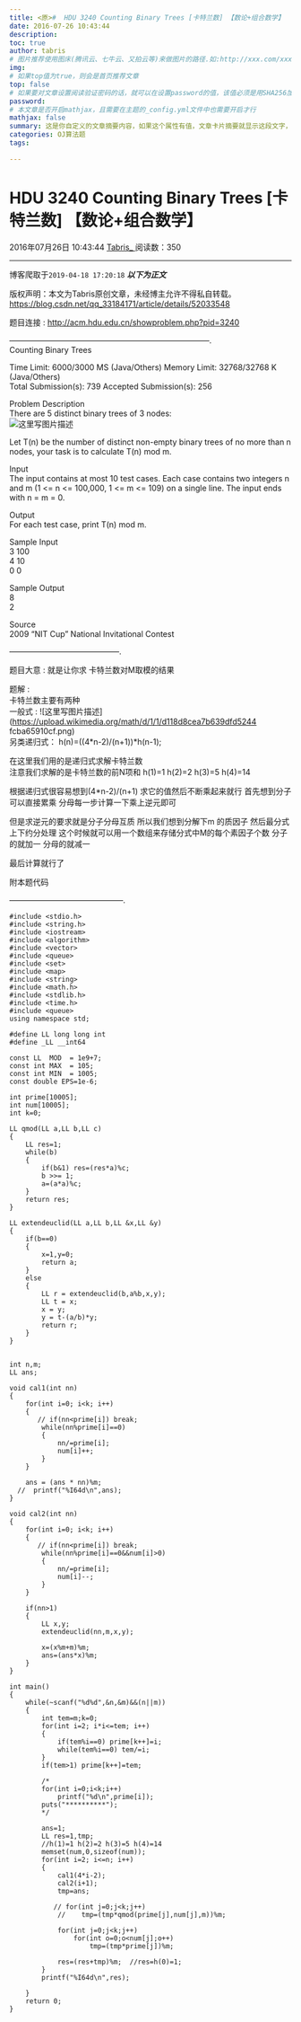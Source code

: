 ```yaml
---
title: <原>#  HDU 3240 Counting Binary Trees [卡特兰数] 【数论+组合数学】
date: 2016-07-26 10:43:44
description:
toc: true
author: tabris
# 图片推荐使用图床(腾讯云、七牛云、又拍云等)来做图片的路径.如:http://xxx.com/xxx.jpg
img: 
# 如果top值为true，则会是首页推荐文章
top: false
# 如果要对文章设置阅读验证密码的话，就可以在设置password的值，该值必须是用SHA256加密后的密码，防止被他人识破
password: 
# 本文章是否开启mathjax，且需要在主题的_config.yml文件中也需要开启才行
mathjax: false
summary: 这是你自定义的文章摘要内容，如果这个属性有值，文章卡片摘要就显示这段文字，否则程序会自动截取文章的部分内容作为摘要
categories: OJ算法题
tags:

---
```





#  HDU 3240 Counting Binary Trees [卡特兰数] 【数论+组合数学】

2016年07月26日 10:43:44  [ Tabris_ ](https://me.csdn.net/qq_33184171) 阅读数：350


--- 
 博客爬取于`2019-04-18 17:20:18`
***以下为正文***

版权声明：本文为Tabris原创文章，未经博主允许不得私自转载。
https://blog.csdn.net/qq_33184171/article/details/52033548

题目连接 : [ http://acm.hdu.edu.cn/showproblem.php?pid=3240
](http://acm.hdu.edu.cn/showproblem.php?pid=3240)

—————————————————————————–.  
Counting Binary Trees

Time Limit: 6000/3000 MS (Java/Others) Memory Limit: 32768/32768 K
(Java/Others)  
Total Submission(s): 739 Accepted Submission(s): 256

Problem Description  
There are 5 distinct binary trees of 3 nodes:  
![这里写图片描述](http://acm.hdu.edu.cn/data/images/3240-1.jpg)

Let T(n) be the number of distinct non-empty binary trees of no more than n
nodes, your task is to calculate T(n) mod m.

Input  
The input contains at most 10 test cases. Each case contains two integers n
and m (1 <= n <= 100,000, 1 <= m <= 109) on a single line. The input ends with
n = m = 0.

Output  
For each test case, print T(n) mod m.

Sample Input  
3 100  
4 10  
0 0

Sample Output  
8  
2

Source  
2009 “NIT Cup” National Invitational Contest

——————————————.

题目大意 : 就是让你求 卡特兰数对M取模的结果

题解 :  
卡特兰数主要有两种  
一般式 : ![这里写图片描述](https://upload.wikimedia.org/math/d/1/1/d118d8cea7b639dfd5244
fcba65910cf.png)  
另类递归式： h(n)=((4*n-2)/(n+1))*h(n-1);

在这里我们用的是递归式求解卡特兰数  
注意我们求解的是卡特兰数的前N项和 h(1)=1 h(2)=2 h(3)=5 h(4)=14

根据递归式很容易想到(4*n-2)/(n+1) 求它的值然后不断乘起来就行 首先想到分子可以直接累乘 分母每一步计算一下乘上逆元即可

但是求逆元的要求就是分子分母互质 所以我们想到分解下m 的质因子 然后最分式上下约分处理 这个时候就可以用一个数组来存储分式中M的每个素因子个数
分子的就加一 分母的就减一

最后计算就行了

附本题代码

——————————————–.

    
    
    #include <stdio.h>
    #include <string.h>
    #include <iostream>
    #include <algorithm>
    #include <vector>
    #include <queue>
    #include <set>
    #include <map>
    #include <string>
    #include <math.h>
    #include <stdlib.h>
    #include <time.h>
    #include <queue>
    using namespace std;
    
    #define LL long long int
    #define _LL __int64
    
    const LL  MOD  = 1e9+7;
    const int MAX  = 105;
    const int MIN  = 1005;
    const double EPS=1e-6;
    
    int prime[10005];
    int num[10005];
    int k=0;
    
    LL qmod(LL a,LL b,LL c)
    {
        LL res=1;
        while(b)
        {
            if(b&1) res=(res*a)%c;
            b >>= 1;
            a=(a*a)%c;
        }
        return res;
    }
    
    LL extendeuclid(LL a,LL b,LL &x,LL &y)
    {
        if(b==0)
        {
            x=1,y=0;
            return a;
        }
        else
        {
            LL r = extendeuclid(b,a%b,x,y);
            LL t = x;
            x = y;
            y = t-(a/b)*y;
            return r;
        }
    }
    
    
    int n,m;
    LL ans;
    
    void cal1(int nn)
    {
        for(int i=0; i<k; i++)
        {
           // if(nn<prime[i]) break;
            while(nn%prime[i]==0)
            {
                nn/=prime[i];
                num[i]++;
            }
        }
    
        ans = (ans * nn)%m;
      //  printf("%I64d\n",ans);
    }
    
    void cal2(int nn)
    {
        for(int i=0; i<k; i++)
        {
           // if(nn<prime[i]) break;
            while(nn%prime[i]==0&&num[i]>0)
            {
                nn/=prime[i];
                num[i]--;
            }
        }
    
        if(nn>1)
        {
            LL x,y;
            extendeuclid(nn,m,x,y);
    
            x=(x%m+m)%m;
            ans=(ans*x)%m;
        }
    }
    
    int main()
    {
        while(~scanf("%d%d",&n,&m)&&(n||m))
        {
            int tem=m;k=0;
            for(int i=2; i*i<=tem; i++)
            {
                if(tem%i==0) prime[k++]=i;
                while(tem%i==0) tem/=i;
            }
            if(tem>1) prime[k++]=tem;
    
            /*
            for(int i=0;i<k;i++)
                printf("%d\n",prime[i]);
            puts("**********");
            */
    
            ans=1;
            LL res=1,tmp;
            //h(1)=1 h(2)=2 h(3)=5 h(4)=14
            memset(num,0,sizeof(num));
            for(int i=2; i<=n; i++)
            {
                cal1(4*i-2);
                cal2(i+1);
                tmp=ans;
    
               // for(int j=0;j<k;j++)
                //    tmp=(tmp*qmod(prime[j],num[j],m))%m;
    
                for(int j=0;j<k;j++)
                    for(int o=0;o<num[j];o++)
                        tmp=(tmp*prime[j])%m;
    
                res=(res+tmp)%m;  //res=h(0)=1;
            }
            printf("%I64d\n",res);
    
        }
        return 0;
    }
    

